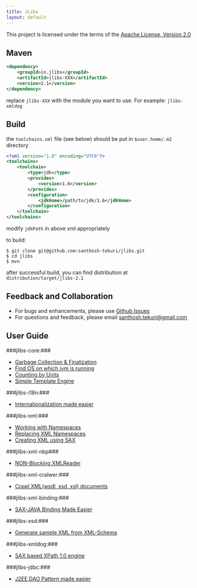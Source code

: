 ```yaml
---
title: JLibs
layout: default
---
```


This project is licensed under the terms of the [Apache License, Version 2.0](http://www.apache.org/licenses/LICENSE-2.0)

## Maven

~~~xml
<dependency>
    <groupId>in.jlibs</groupId>
    <artifactId>jlibs-XXX</artifactId>
    <version>2.1</version>
</dependency> 

~~~

replace `jlibs-XXX` with the module you want to use. For example: `jlibs-xmldog`

## Build

the `toolchains.xml` file (see below) should be put in `$user.home/.m2` directory

~~~xml
<?xml version="1.0" encoding="UTF8"?>
<toolchains>
    <toolchain>
        <type>jdk</type>
        <provides>
            <version>1.6</version>
        </provides>
        <configuration>
            <jdkHome>/path/to/jdk/1.6</jdkHome>
        </configuration>
    </toolchain>
</toolchains>
~~~

modify `jdkPath` in above xml appropriately

to build:

~~~
$ git clone git@github.com:santhosh-tekuri/jlibs.git
$ cd jlibs
$ mvn
~~~

after successful build, you can find distribution at `distribution/target/jlibs-2.1`

## Feedback and Collaboration ##

- For bugs and enhancements, please use [Github Issues](https://github.com/santhosh-tekuri/jlibs/issues)
- For questions and feedback, please email [santhosh.tekuri@gmail.com](mailto:santhosh.tekuri@gmail.com)

## User Guide

###jlibs-core:###

* [Garbage Collection & Finalization](core/GarbageCollection.html)
* [Find OS on which jvm is running](core/OSInformation.html)
* [Counting by Units](core/Counting.html)
* [Simple Template Engine](core/TemplateMatcher.html)

###jlibs-i18n:###

* [Internationalization made easier](i18n/Internationalization.html)

###jlibs-xml:###

* [Working with Namespaces](xml/Namespaces.html)
* [Replacing XML Namespaces](xml/NamespaceReplacer.html)
* [Creating XML using SAX](xml/XMLDocument.html)

###jlibs-xml-nbp###

* [NON-Blocking XMLReader](xml/nbp/AsyncXMLReader.html)

###jlibs-xml-cralwer:###

* [Crawl XML(wsdl, xsd, xsl) documents](xml/crawler/XMLCrawler.html)

###jlibs-xml-binding:###

* [SAX-JAVA Binding Made Easier](xml/binding/SAX2JavaBinding.html)

###jlibs-xsd:###

* [Generate sample XML from XML-Schema](xsd/XSInstance.html)

###jlibs-xmldog:###

* [SAX based XPath 1.0 engine](xmldog/XMLDog.html)

###jlibs-jdbc:###

* [J2EE DAO Pattern made easier](jdbc/DAOPattern.html)
